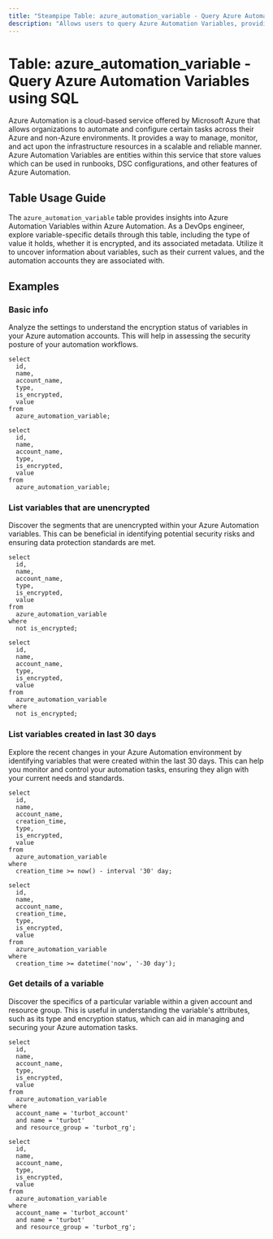 ```yaml
---
title: "Steampipe Table: azure_automation_variable - Query Azure Automation Variables using SQL"
description: "Allows users to query Azure Automation Variables, providing a comprehensive view of all variables that are used within Azure Automation."
---
```


# Table: azure_automation_variable - Query Azure Automation Variables using SQL

Azure Automation is a cloud-based service offered by Microsoft Azure that allows organizations to automate and configure certain tasks across their Azure and non-Azure environments. It provides a way to manage, monitor, and act upon the infrastructure resources in a scalable and reliable manner. Azure Automation Variables are entities within this service that store values which can be used in runbooks, DSC configurations, and other features of Azure Automation.

## Table Usage Guide

The `azure_automation_variable` table provides insights into Azure Automation Variables within Azure Automation. As a DevOps engineer, explore variable-specific details through this table, including the type of value it holds, whether it is encrypted, and its associated metadata. Utilize it to uncover information about variables, such as their current values, and the automation accounts they are associated with.

## Examples

### Basic info
Analyze the settings to understand the encryption status of variables in your Azure automation accounts. This will help in assessing the security posture of your automation workflows.

```sql+postgres
select
  id,
  name,
  account_name,
  type,
  is_encrypted,
  value
from
  azure_automation_variable;
```

```sql+sqlite
select
  id,
  name,
  account_name,
  type,
  is_encrypted,
  value
from
  azure_automation_variable;
```

### List variables that are unencrypted
Discover the segments that are unencrypted within your Azure Automation variables. This can be beneficial in identifying potential security risks and ensuring data protection standards are met.

```sql+postgres
select
  id,
  name,
  account_name,
  type,
  is_encrypted,
  value
from
  azure_automation_variable
where
  not is_encrypted;
```

```sql+sqlite
select
  id,
  name,
  account_name,
  type,
  is_encrypted,
  value
from
  azure_automation_variable
where
  not is_encrypted;
```

### List variables created in last 30 days
Explore the recent changes in your Azure Automation environment by identifying variables that were created within the last 30 days. This can help you monitor and control your automation tasks, ensuring they align with your current needs and standards.

```sql+postgres
select
  id,
  name,
  account_name,
  creation_time,
  type,
  is_encrypted,
  value
from
  azure_automation_variable
where
  creation_time >= now() - interval '30' day;
```

```sql+sqlite
select
  id,
  name,
  account_name,
  creation_time,
  type,
  is_encrypted,
  value
from
  azure_automation_variable
where
  creation_time >= datetime('now', '-30 day');
```

### Get details of a variable
Discover the specifics of a particular variable within a given account and resource group. This is useful in understanding the variable's attributes, such as its type and encryption status, which can aid in managing and securing your Azure automation tasks.

```sql+postgres
select
  id,
  name,
  account_name,
  type,
  is_encrypted,
  value
from
  azure_automation_variable
where
  account_name = 'turbot_account'
  and name = 'turbot'
  and resource_group = 'turbot_rg';
```

```sql+sqlite
select
  id,
  name,
  account_name,
  type,
  is_encrypted,
  value
from
  azure_automation_variable
where
  account_name = 'turbot_account'
  and name = 'turbot'
  and resource_group = 'turbot_rg';
```